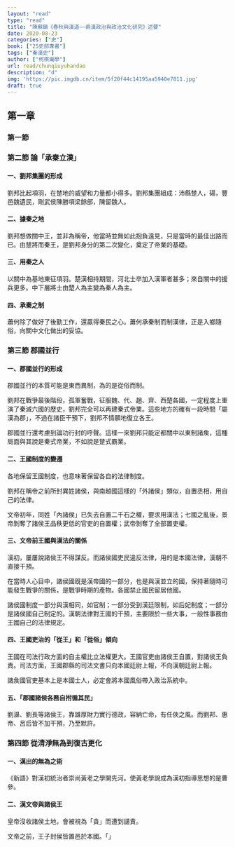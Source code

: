 ```yaml
---
layout: "read"
type: "read"
title: "陳蘇鎭《春秋與漢道——兩漢政治與政治文化研究》述要"
date: 2020-08-23
categories: ["史"]
book: ["25史部專書"]
tags: ["秦漢史"]
author: ["柯棋瀚學"]
url: read/chunqiuyuhandao
description: "d"
img: 'https://pic.imgdb.cn/item/5f20f44c14195aa5940e7811.jpg'
draft: true
---
```


## 第一章

### 第一節

### 第二節 論「承秦立漢」

#### 一、劉邦集團的形成

劉邦比起項羽，在䠂地的威望和力量都小得多。劉邦集團組成：沛縣䠂人，碭，豐邑魏遺民，剛武侯陳勝項梁餘部，陳留魏人。

#### 二、據秦之地

劉邦想做關中王，並非為稱帝，他當時並無如此抱負遠見，只是當時的最佳出路而已。由䠂將而秦王，是劉邦身分的第二次變化，奠定了帝業的基礎。

#### 三、用秦之人

以關中為基地東征項羽。楚漢相持期間，河北士卒加入漢軍者甚多；來自關中的援兵更多。中下層將士由楚人為主變為秦人為主。

#### 四、承秦之制

蕭何除了做好了後勤工作，還贏得秦民之心。蕭何承秦制而制漢律，正是入鄉隨俗，向關中文化做出的妥協。

### 第三節 郡國並行

#### 一、郡國並行的形成

郡國並行的本質可能是東西異制，為的是從俗而制。

劉邦在戰爭最後階段，孤軍奮戰，征服魏、代、趙、齊、西楚各國，一定程度上重演了秦滅六國的歷史，劉邦完全可以再建秦式帝業。這些地方的確有一段時間「屬漢為郡」，不過在諸臣干預下，劉邦不情願地復立各王。

郡國並行還考慮到論功行封的呼聲。這樣一來劉邦只能定都關中以東制諸矦，這種局面與其說是秦式帝業，不如說是䠂式霸業。

#### 二、王國制度的變遷

各地保留王國制度，也意味著保留各自的法律制度。

劉邦在稱帝之前所封異姓諸侯，與南越國這樣的「外諸侯」類似，自置丞相，用自己的法律。

文帝初年，同姓「內諸侯」已失去自置二千石之權，要求用漢法；七國之亂後，景帝剝奪了諸侯王品秩更低的官吏的自置權；武帝剝奪了全部置吏權。

#### 三、文帝前王國與漢法的關係

漢初，屢屢說諸侯王不得謀反。而諸侯國吏民違反法律，用的是本國法律，漢朝不直接干預。

在當時人心目中，諸侯國旣是漢帝國的一部分，也是與漢並立的國，保持著隨時可能發生戰爭的關係，是戰爭時期的產物。各國禁止國民留居他國。

諸侯國制度一部分與漢相同，如官制；一部分受到漢廷限制，如后妃制度；一部分是諸侯國自己制定的。漢朝法律對王國的干預，主要限於一些大事，一般性事務由王國自己的法律規定。

#### 四、王國吏治的「從王」和「從俗」傾向

王國在司法行政方面的自主權比立法權更大。王國官吏由諸侯王自置，對諸侯王負責。司法方面，王國郡縣的司法文書只向本國廷尉上報，不向漢朝廷尉上報。

諸矦國官吏基本上是本國士人，必定會將本國風俗帶入政治系統中。

#### 五、「郡國諸侯各務自拊循其民」

劉濞、劉長等諸侯王，靠雄厚財力實行德政，容納亡命，有任俠之風。而劉邦、惠帝、呂后皆不加干預，乃至默許。

### 第四節 從清淨無為到復古更化

#### 一、漢出的無為之術

《新語》對漢初統治者崇尚黃老之學開先河。使黃老學說成為漢初指導思想的是曹參。

#### 二、漢文帝與諸侯王

皇帝沒收諸侯土地，會被視為「貪」而遭到譴責。

文帝之前，王子封侯皆置邑於本國。「」





 






































